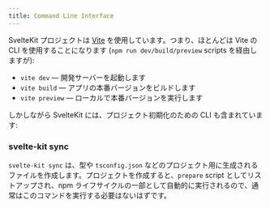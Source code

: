 ```yaml
---
title: Command Line Interface
---
```


SvelteKit プロジェクトは [Vite](https://ja.vitejs.dev) を使用しています。つまり、ほとんどは Vite の CLI を使用することになります (`npm run dev/build/preview` scripts を経由しますが):

- `vite dev` — 開発サーバーを起動します
- `vite build` — アプリの本番バージョンをビルドします
- `vite preview` — ローカルで本番バージョンを実行します

しかしながら SvelteKit には、プロジェクト初期化のための CLI も含まれています:

### svelte-kit sync

`svelte-kit sync` は、型や `tsconfig.json` などのプロジェクト用に生成されるファイルを作成します。プロジェクトを作成すると、`prepare` script としてリストアップされ、npm ライフサイクルの一部として自動的に実行されるので、通常はこのコマンドを実行する必要はないはずです。
